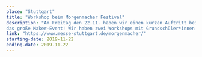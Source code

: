 ```yaml
---
place: "Stuttgart"
title: "Workshop beim Morgenmacher Festival"
description: "Am Freitag den 22.11. haben wir einen kurzen Auftritt beim  Morgenmacher Festival -
das große Maker-Event! Wir haben zwei Workshops mit Grundschüler*innen von 10:00 Uhr bis 12:30 - kommt vorbei und schaut Euch an wie die senseBox im Unterricht funktioniert."
link: "https://www.messe-stuttgart.de/morgenmacher/"
starting-date: 2019-11-22
ending-date: 2019-11-22
---
```

